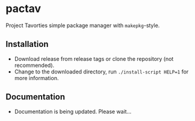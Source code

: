 # pactav
Project Tavorties simple package manager with `makepkg`-style.


## Installation
- Download release from release tags or clone the repository (not recommended). 
- Change to the downloaded directory, run `./install-script HELP=1` for more information.

## Documentation 
- Documentation is being updated. Please wait... 
